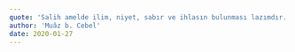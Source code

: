 ```yaml
---
quote: 'Salih amelde ilim, niyet, sabır ve ihlasın bulunması lazımdır.'
author: 'Muâz b. Cebel'
date: 2020-01-27
---
```

